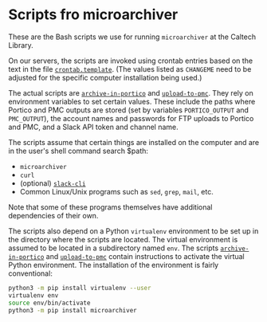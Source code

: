 Scripts fro microarchiver
=========================

These are the Bash scripts we use for running `microarchiver` at the Caltech Library.

On our servers, the scripts are invoked using crontab entries based on the text in the file [`crontab.template`](crontab.template).  (The values listed as `CHANGEME` need to be adjusted for the specific computer installation being used.)

The actual scripts are [`archive-in-portico`](archive-in-portico) and [`upload-to-pmc`](upload-to-pmc).  They rely on environment variables to set certain values.  These include the paths where Portico and PMC outputs are stored (set by variables `PORTICO_OUTPUT` and `PMC_OUTPUT`), the account names and passwords for FTP uploads to Portico and PMC, and a Slack API token and channel name.

The scripts assume that certain things are installed on the computer and are in the user's shell command search $path:

* `microarchiver`
* `curl`
* (optional) [`slack-cli`](https://github.com/rockymadden/slack-cli)
* Common Linux/Unix programs such as `sed`, `grep`, `mail`, etc.

Note that some of these programs themselves have additional dependencies of their own.

The scripts also depend on a Python `virtualenv` environment to be set up in the directory where the scripts are located.  The virtual environment is assumed to be located in a subdirectory named `env`.  The scripts [`archive-in-portico`](archive-in-portico) and [`upload-to-pmc`](upload-to-pmc) contain instructions to activate the virtual Python environment.  The installation of the environment is fairly conventional:

```bash
python3 -m pip install virtualenv --user
virtualenv env
source env/bin/activate
python3 -m pip install microarchiver
```
